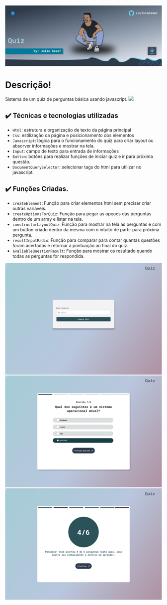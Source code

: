 ![Pagina de Apresentação do Projeto - Quiz](./image/pagina-apresenta%C3%A7%C3%A3o.svg)

# Descrição!
Sistema de um quiz de perguntas básica usando javascript.
![](img/amostra.gif)

## ✔️ Técnicas e tecnologias utilizadas

- `Html`: estrutura e organização de texto da página principal
- `Css`: estilização da página e posicionamento dos elementos
- `Javascript`: lógica para o funcionamento do quiz para criar layout ou absorver informações e mostrar na tela.
- `Input`: campo de texto para entrada de informações
- `Button`: botões para realizar funções de iniciar quiz e ir para próxima questão.
- `DocumentQuerySelector`: selecionar tags do html para utilizar no javascript.

## ✔️ Funções Criadas.

- `createElement`: Função para criar elementos html sem precisar criar outras variaveis.
- `createOptionsForQuiz`: Função para pegar as opçoes das perguntas dentro de um array e listar na tela.
- `constructorLayoutQuiz`: Função para mostrar na tela as perguntas e com um button criado dentro da mesma com o intuito de partir para próxima pergunta.
- `resultInputRadio`: Função para comparar para contar quantas questões foram acertadas e retornar a pontuação ao final do quiz.
- `avaliableQuestionResult`: Função para mostrar os resultado quando todas as perguntas for respondida.



![Pagina de Apresentação do Projeto - Quiz](./image/inicial-page.png)
![Pagina de Apresentação do Projeto - Quiz](./image/quiz-perguntas.png)
![Pagina de Apresentação do Projeto - Quiz](./image/quiz-resultado.png)